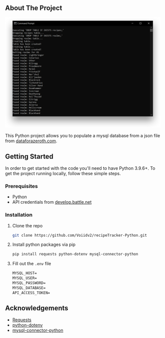 <!-- ABOUT THE PROJECT -->

## About The Project

[![Product Name Screen Shot][product-screenshot]](https://github.com/Voiidv2/recipeTracker-Python)

This Python project allows you to populate a mysql database from a json file from [dataforazeroth.com](https://www.dataforazeroth.com/).

## Getting Started

In order to get started with the code you'll need to have Python 3.9.6+. To get the project running locally, follow these simple steps.

### Prerequisites

- Python
- API credentials from [develop.battle.net](https://develop.battle.net/)

### Installation

1. Clone the repo
   ```sh
   git clone https://github.com/Voiidv2/recipeTracker-Python.git
   ```
2. Install python packages via pip
   ```sh
   pip install requests python-dotenv mysql-connector-python
   ```
3. Fill out the `.env` file
   ```JS
   MYSQL_HOST=
   MYSQL_USER=
   MYSQL_PASSWORD=
   MYSQL_DATABASE=
   API_ACCESS_TOKEN=
   ```

<!-- ACKNOWLEDGEMENTS -->

## Acknowledgements

- [Requests](https://docs.python-requests.org/en/master/)
- [python-dotenv](https://github.com/theskumar/python-dotenv)
- [mysql-connector-python](https://github.com/mysql/mysql-connector-python)

<!-- MARKDOWN LINKS & IMAGES -->
<!-- https://www.markdownguide.org/basic-syntax/#reference-style-links -->

[product-screenshot]: images/screenshot.png
